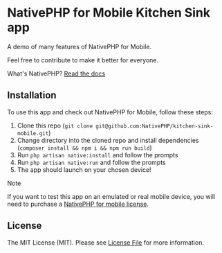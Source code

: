 # NativePHP for Mobile Kitchen Sink app

A demo of many features of NativePHP for Mobile.

Feel free to contribute to make it better for everyone.

What's NativePHP? [Read the docs](https://nativephp.com)

## Installation

To use this app and check out NativePHP for Mobile, follow these steps:

1. Clone this repo (`git clone git@github.com:NativePHP/kitchen-sink-mobile.git`)
2. Change directory into the cloned repo and install dependencies (`composer install && npm i && npm run build`)
3. Run `php artisan native:install` and follow the prompts
4. Run `php artisan native:run` and follow the prompts
5. The app should launch on your chosen device!

> [!NOTE]
> If you want to test this app on an emulated or real mobile device, you will need to purchase a
> [NativePHP for mobile license](https://nativephp.com/mobile).

## License

The MIT License (MIT). Please see [License File](LICENSE.md) for more information.
